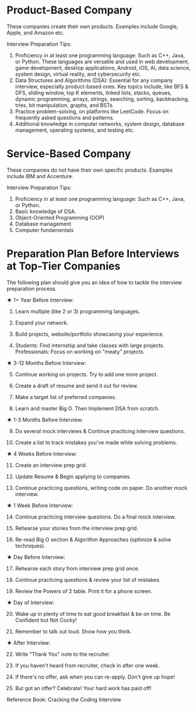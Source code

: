 # Product-Based Company
These companies create their own products. Examples include Google, Apple, and Amazon etc.

Interview Preparation Tips:

1. Proficiency in at least one programming language: Such as C++, Java, or Python. These languages are versatile and used in web development, game development, desktop applications, Android, iOS, AI, data science, system design, virtual reality, and cybersecurity etc.
2. Data Structures and Algorithms (DSA): Essential for any company interview, especially product-based ones. Key topics include, like BFS & DFS, sliding window, top K elements, linked lists, stacks, queues, dynamic programming, arrays, strings, searching, sorting, backtracking, tries, bit manipulation, graphs, and BSTs.
3. Practice problem-solving, on platforms like LeetCode. Focus on frequently asked questions and patterns.
4. Additional knowledge in computer networks, system design, database management, operating systems, and testing etc.

# Service-Based Company
These companies do not have their own specific products. Examples include IBM and Accenture.

Interview Preparation Tips:

1. Proficiency in at least one programming language: Such as C++, Java, or Python.
2. Basic knowledge of DSA.
3. Object-Oriented Programming (OOP)
4. Database management
5. Computer fundamentals

# Preparation Plan Before Interviews at Top-Tier Companies

The following plan should give you an idea of how to tackle the interview preparation process.

★ 1+ Year Before Interview:

1. Learn multiple (like 2 or 3) programming languages.

2. Expand your network.

3. Build projects, website/portfolio showcasing your experience.

4. Students: Find internship and take classes with large projects.
Professionals: Focus on working on "meaty" projects.

★ 3-12 Months Before Interview:

5. Continue working on projects. Try to add one more project.

6. Create a draft of resume and send it out for review.

7. Make a target list of preferred companies.

8. Learn and master Big O. Then Implement DSA from scratch.

★ 1-3 Months Before Interview:

9. Do several mock interviews & Continue practicing interview questions.

10. Create a list to track mistakes you've made while solving problems.

★ 4 Weeks Before Interview:

11. Create an interview prep grid.

12. Update Resume & Begin applying to companies.

13. Continue practicing questions, writing code on paper. Do another mock interview.

★ 1 Week Before Interview:

14. Continue practicing interview questions. Do a final mock interview.

15. Rehearse your stories from the interview prep grid.

16. Re-read Big O section & Algorithm Approaches (optimize & solve techniques).

★ Day Before Interview: 

17. Rehearse each story from interview prep grid once.

18. Continue practicing questions & review your list of mistakes.

19. Review the Powers of 2 table. Print it for a phone screen.

★ Day of Interview:

20. Wake up in plenty of time to eat good breakfast & be on time. Be Confident but Not Cocky!

21. Remember to talk out loud. Show how you think.

★ After Interview:

22. Write "Thank You" note to the recruiter.

23. If you haven't heard from recruiter, check in after one week.

24. If there's no offer, ask when you can re-apply. Don't give up hope!

25. But got an offer? Celebrate! Your hard work has paid off!



Reference Book: 
Cracking the Coding Interview


